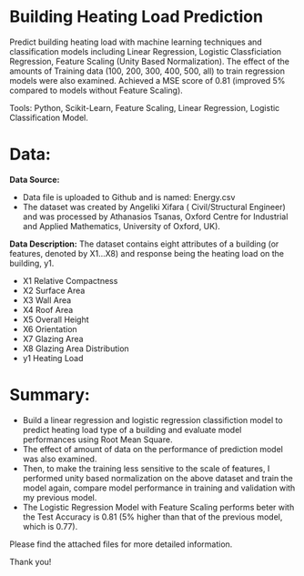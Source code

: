 # Building Heating Load Prediction

Predict building heating load with machine learning techniques and classification models including Linear Regression, Logistic Classficiation Regression, Feature Scaling (Unity Based Normalization). The effect of the amounts of Training data (100, 200, 300, 400, 500, all) to train regression models were also examined. Achieved a MSE score of 0.81 (improved 5% compared to models without Feature Scaling). 

Tools: Python, Scikit-Learn, Feature Scaling, Linear Regression, Logistic Classification Model. 


# Data:

**Data Source:**

* Data file is uploaded to Github and is named: Energy.csv
* The dataset was created by Angeliki Xifara ( Civil/Structural Engineer) and was processed by Athanasios Tsanas, Oxford Centre for Industrial and Applied Mathematics, University of Oxford, UK).

**Data Description:**
The dataset contains eight attributes of a building (or features, denoted by X1...X8) and response being the heating load on the building, y1.
<br>
* X1 Relative Compactness
* X2 Surface Area
* X3 Wall Area
* X4 Roof Area
* X5 Overall Height
* X6 Orientation
* X7 Glazing Area
* X8 Glazing Area Distribution
* y1 Heating Load

# Summary: 

* Build a linear regression and logistic regression classifiction model to predict heating load type of a building and evaluate model performances using Root Mean Square. 
* The effect of amount of data on the performance of prediction model was also examined. 
* Then, to make the training less sensitive to the scale of features, I performed unity based normalization on the above dataset and train the model again, compare model performance in training and validation with my previous model.
* The Logistic Regression Model with Feature Scaling performs beter with the Test Accuracy is 0.81 (5% higher than that of the previous model, which is 0.77).

Please find the attached files for more detailed information. 

Thank you!

